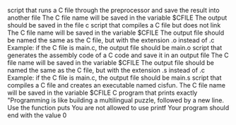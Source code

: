 script that runs a C file through the preprocessor and save the result into another file
	The C file name will be saved in the variable $CFILE
	The output should be saved in the file c
script that compiles a C file but does not link
	The C file name will be saved in the variable $CFILE
	The output file should be named the same as the C file, but with the extension .o instead of .c
		Example: if the C file is main.c, the output file should be main.o
script that generates the assembly code of a C code and save it in an output file
	The C file name will be saved in the variable $CFILE
	The output file should be named the same as the C file, but with the extension .s instead of .c
		Example: if the C file is main.c, the output file should be main.s 
script that compiles a C file and creates an executable named cisfun.
	The C file name will be saved in the variable $CFILE
C program that prints exactly "Programming is like building a multilingual puzzle, followed by a new line.
	Use the function puts
	You are not allowed to use printf
	Your program should end with the value 0





